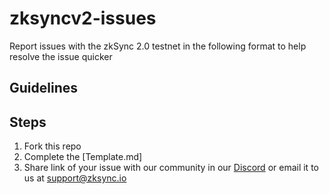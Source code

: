 # zksyncv2-issues
Report issues with the zkSync 2.0 testnet in the following format to help resolve the issue quicker

## Guidelines


## Steps
1. Fork this repo
1. Complete the [Template.md]
1. Share link of your issue with our community in our [Discord](https://discord.com/invite/px2aR7w) or email it to us at [support@zksync.io](mailto:support@zksync.io)
